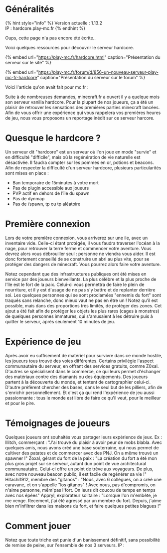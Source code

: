 # Généralités

{% hint style="info" %}
Version actuelle : 1.13.2  
IP : hardcore.play-mc.fr
{% endhint %}

Oups, cette page n'a pas encore été écrite..

Voici quelques ressources pour découvrir le serveur hardcore.



{% embed url="https://play-mc.fr/hardcore.html" caption="Présentation du serveur sur le site" %}

{% embed url="https://play-mc.fr/forum/d/856-un-nouveau-serveur-play-mc-fr-hardcore" caption="Présentation du serveur sur le forum" %}

Voici l'article qu'on avait fait pour mc.fr :

Suite à de nombreuses demandes, minecraft.fr a ouvert il y a quelque mois son serveur vanilla hardcore. Pour la plupart de nos joueurs, ça a été un plaisir de retrouver les sensations des premières parties minecraft lancées. 
Afin de vous offrir une expérience qui vous rappelera vos premières heures de jeu, nous vous proposons un reportage inédit sur ce serveur harcore.

# Quesque le hardcore ?

Un serveur dit "hardcore" est un serveur où l'on joue en mode "survie" et en difficulté "difficile", mais où la regénération de vie naturelle est désactivée. Il faudra compter sur les pommes en or, potions et beacons.
Afin de respecter la difficulté d'un serveur hardcore, plusieurs particularités sont mises en place :
- Ban temporaire de 15minutes à votre mort
- Pas de plugin accessible aux joueurs
- PVP actif en dehors de l'île du spawn
- Pas de dynmap
- Pas de /spawn, tp ou tp aléatoire

# Première connexion
Lors de votre première connexion, vous arriverez sur une ile, avec un inventaire vide. Celle-ci étant protégée, il vous faudra traverser l'océan à la nage, pour retrouver la terre ferme et commencer votre aventure. 
Vous devrez alors vous débrouiller seul : personne ne viendra vous aider. Il est donc fortement conseillé de se construire un abri au plus vite, pour se protéger des dangers de minecraft. Vous pourrez alors faire votre aventure.

Notez cependant que des infrastructures publiques ont été mises en service par des joueurs bienveillants. La plus célèbre et la plus proche de l'île est le fort de la paix. 
Celui-ci vous permettra de faire le plein de nourriture, et il y est d'usage de ne pas s'y battre et de replanter derrière soi. Les quelques personnes qui se sont proclamées "ennemis du fort" sont traqués sans relanche, donc mieux vaut ne pas en être un !
Notez qu'il est possible, mais dans des proportions très limités, de protéger des zones. Cet ajout a été fait afin de protéger les objets les plus rares (cages à monstres) de quelques personnes immatures, qui s'amusaient à les détruire puis à quitter le serveur, après seulement 10 minutes de jeu.

# Expérience de jeu

Après avoir eu suffisement de matériel pour survivre dans ce monde hostile, les joueurs tous trouvé des voies différentes. 
Certains privilégie l'aspect communautaire du serveur, en offrant des services gratuits, comme Z0xal. D'autres se spécialisent dans le commerce, ce qui leurs permet d'échanger des matériaux contre des diamants ou des équipements.
Des joueurs partent à la découverte du monde, et tentent de cartographier celui-ci. D'autre préfèrent chercher des bases, dans le seul but de les pilliers, afin de s'enrichir personnellement.
Et c'est ça qui rend l'expérience de jeu aussi passionnante : tous le monde est libre de faire ce qu'il veut, pour le meilleur et pour le pire.

# Témoignages de joueurs

Quelques joueurs ont souhaités vous partager leurs expérience de jeux.
Ex : Illitch, commerçant : "J'ai trouvé du plaisir à avoir peur de mobs blabla. Avec quelques amis, nous avons créé une base souterraine, qui nous permet de cultiver des patates et de commercer avec des PNJ. On a même trouvé un spawner !"
Zoxal, gérant du fort de la paix : "La création du fort a été mon plus gros projet sur se serveur, autant dun point de vue architectural communautaire. Celui-ci offre un point de trève aux voyageurs. De plus, avec notre nouveau beacon public, il est facile de regénérer sa vie !"
Hitachi1912, membre des "gitanos" : "Nous, avec 6 collègues, on a créé une caravane, et on s'appelle "los gitanos" ! Avec nous, pas d'compromis, on n'aime personne, mêm'pas l'fort. On leurs dit coucou de temps en temps avec nos épées"
Appryl, explorateur solitaire : "Lorsque l'on m'embète, je me venge. Recement, j'ai été agressé par un membre du fort. Depuis, j'aime bien m'infiltrer dans les maisons du fort, et faire quelques petites blagues !"

# Comment jouer
Notez que toute triche est punie d'un banissement définitif, sans possibilité de remise de peine, sur l'ensemble de nos 3 serveurs.
IP :
